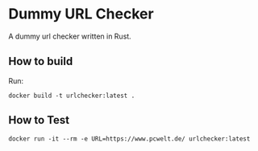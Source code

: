 # Dummy URL Checker

A dummy url checker written in Rust.

## How to build

Run:

    docker build -t urlchecker:latest .

## How to Test

    docker run -it --rm -e URL=https://www.pcwelt.de/ urlchecker:latest
